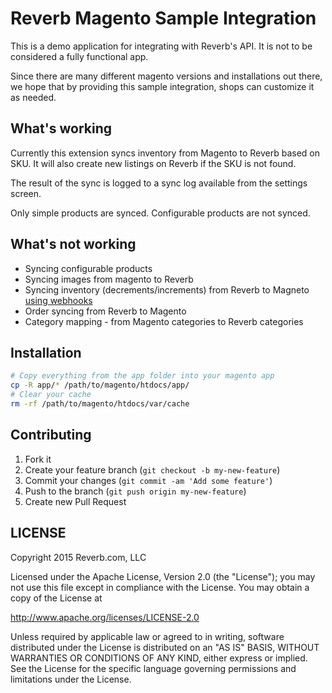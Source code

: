 # Reverb Magento Sample Integration

This is a demo application for integrating with Reverb's API. It is not to be
considered a fully functional app.

Since there are many different magento versions and installations out there, we
hope that by providing this sample integration, shops can customize it as
needed.

## What's working

Currently this extension syncs inventory from Magento to Reverb based on SKU.
It will also create new listings on Reverb if the SKU is not found.

The result of the sync is logged to a sync log available from the settings screen.

Only simple products are synced. Configurable products are not synced.

## What's not working

* Syncing configurable products
* Syncing images from magento to Reverb
* Syncing inventory (decrements/increments) from Reverb to Magneto [using webhooks](https://reverb.com/page/api#webhooks)
* Order syncing from Reverb to Magento
* Category mapping - from Magento categories to Reverb categories

## Installation

```bash
# Copy everything from the app folder into your magento app
cp -R app/* /path/to/magento/htdocs/app/
# Clear your cache
rm -rf /path/to/magento/htdocs/var/cache
```

## Contributing

1. Fork it
2. Create your feature branch (`git checkout -b my-new-feature`)
3. Commit your changes (`git commit -am 'Add some feature'`)
4. Push to the branch (`git push origin my-new-feature`)
5. Create new Pull Request

## LICENSE

Copyright 2015 Reverb.com, LLC

Licensed under the Apache License, Version 2.0 (the "License");
you may not use this file except in compliance with the License.
You may obtain a copy of the License at

   http://www.apache.org/licenses/LICENSE-2.0

Unless required by applicable law or agreed to in writing, software
distributed under the License is distributed on an "AS IS" BASIS,
WITHOUT WARRANTIES OR CONDITIONS OF ANY KIND, either express or implied.
See the License for the specific language governing permissions and
limitations under the License.
